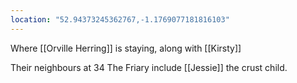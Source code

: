 ```yaml
---
location: "52.94373245362767,-1.1769077181816103"
---
```

Where [[Orville Herring]] is staying, along with [[Kirsty]]

Their neighbours at 34 The Friary include [[Jessie]] the crust child.
